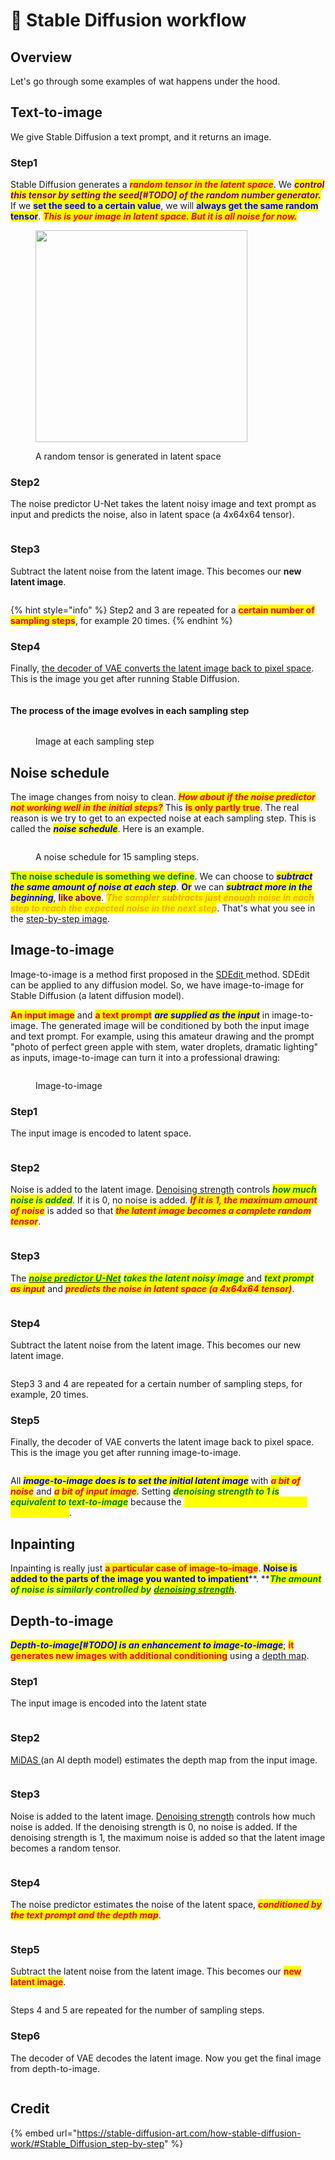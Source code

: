# 👷 Stable Diffusion workflow

## Overview

Let's go through some examples of wat happens under the hood.

## Text-to-image

We give Stable Diffusion a text prompt, and it returns an image.

### Step1

Stable Diffusion generates a _<mark style="color:red;">**random tensor in the latent space**</mark>_. We _<mark style="color:purple;">**control this tensor by setting the seed\[#TODO] of the random number generator.**</mark>_ If we <mark style="color:blue;">**set the seed to a certain value**</mark>, we will <mark style="color:blue;">**always get the same random tensor**</mark>. _<mark style="color:red;">**This is your image in latent space. But it is all noise for now.**</mark>_

<figure><img src="../../.gitbook/assets/image (41).png" alt="" width="339"><figcaption><p>A random tensor is generated in latent space</p></figcaption></figure>

### Step2

The noise predictor U-Net takes the latent noisy image and text prompt as input and predicts the noise, also in latent space (a 4x64x64 tensor).

<figure><img src="../../.gitbook/assets/image (33).png" alt=""><figcaption></figcaption></figure>

### Step3

Subtract the latent noise from the latent image. This becomes our **new latent image**.

<figure><img src="../../.gitbook/assets/image (22).png" alt=""><figcaption></figcaption></figure>

{% hint style="info" %}
Step2 and 3 are repeated for a <mark style="color:red;">**certain number of sampling steps**</mark>, for example 20 times.
{% endhint %}

### Step4

Finally, [the decoder of VAE converts the latent image back to pixel space](vae.md#variational-autoencoder). This is the image you get after running Stable Diffusion.

<figure><img src="../../.gitbook/assets/image.png" alt=""><figcaption></figcaption></figure>

#### The process of the image evolves in each sampling step

<figure><img src="https://i0.wp.com/stable-diffusion-art.com/wp-content/uploads/2022/12/cat_euler_15.gif?resize=512%2C512&#x26;ssl=1" alt=""><figcaption><p>Image at each sampling step</p></figcaption></figure>

## Noise schedule

The image changes from noisy to clean. _<mark style="color:red;">**How about if the noise predictor not working well in the initial steps?**</mark>_ This <mark style="color:red;">**is only partly true**</mark>. The real reason is we try to get to an expected noise at each sampling step. This is called the _<mark style="color:blue;">**noise schedule**</mark>_. Here is an example.

<figure><img src="../../.gitbook/assets/image (3).png" alt=""><figcaption><p>A noise schedule for 15 sampling steps.</p></figcaption></figure>

<mark style="color:green;">**The noise schedule is something we define**</mark>. We can choose to _<mark style="color:blue;">**subtract the same amount of noise at each step**</mark>_. <mark style="color:blue;">**Or**</mark> we can _<mark style="color:blue;">**subtract more in the beginning**</mark>_, <mark style="color:purple;">**like above**</mark>. _<mark style="color:orange;">**The sampler subtracts just enough noise in each step to reach the expected noise in the next step**</mark>_. That's what you see in the [step-by-step image](stable-diffusion-workflow.md#the-process-of-the-image-evolves-in-each-sampling-step).

## Image-to-image

Image-to-image is a method first proposed in the [SDEdit ](https://arxiv.org/abs/2108.01073)method. SDEdit can be applied to any diffusion model. So, we have image-to-image for Stable Diffusion (a latent diffusion model).

<mark style="color:red;">**An input image**</mark> and <mark style="color:red;">**a text prompt**</mark> _<mark style="color:blue;">**are supplied as the input**</mark>_ in image-to-image. The generated image will be conditioned by both the input image and text prompt. For example, using this amateur drawing and the prompt "photo of perfect green apple with stem, water droplets, dramatic lighting" as inputs, image-to-image can turn it into a professional drawing:

<figure><img src="../../.gitbook/assets/image (21).png" alt=""><figcaption><p>Image-to-image</p></figcaption></figure>

### Step1

The input image is encoded to latent space.

<figure><img src="../../.gitbook/assets/image (47).png" alt=""><figcaption></figcaption></figure>

### Step2

Noise is added to the latent image. [Denoising strength](denoising-strength.md) controls _<mark style="color:green;">**how much noise is added**</mark>_. If it is 0, no noise is added. _<mark style="color:red;">**If it is 1, the maximum amount of noise**</mark>_ is added so that _<mark style="color:red;">**the latent image becomes a complete random tensor**</mark>_.

<figure><img src="../../.gitbook/assets/image (1).png" alt=""><figcaption></figcaption></figure>

### Step3

The [_<mark style="color:green;">**noise predictor U-Net**</mark>_](diffusion-in-image.md#noise-predictor) _<mark style="color:green;">**takes the latent noisy image**</mark>_ and _<mark style="color:green;">**text prompt**</mark>_ _<mark style="color:red;">**as input**</mark>_ and _<mark style="color:red;">**predicts the noise in latent space (a 4x64x64 tensor)**</mark>_.

<figure><img src="../../.gitbook/assets/image (16).png" alt=""><figcaption></figcaption></figure>

### Step4

Subtract the latent noise from the latent image. This becomes our new latent image.

<figure><img src="../../.gitbook/assets/image (15).png" alt=""><figcaption></figcaption></figure>

Step3 3 and 4 are repeated for a certain number of sampling steps, for example, 20 times.

### Step5

Finally, the decoder of VAE converts the latent image back to pixel space. This is the image you get after running image-to-image.

<figure><img src="../../.gitbook/assets/image (7).png" alt=""><figcaption></figcaption></figure>

All _<mark style="color:blue;">**image-to-image does is to set the initial latent image**</mark>_ with _<mark style="color:red;">**a bit of noise**</mark>_ and _<mark style="color:red;">**a bit of input image**</mark>_. Setting _<mark style="color:green;">**denoising strength to 1 is equivalent to text-to-image**</mark>_ because the _<mark style="color:yellow;">**initial latent image is entirely random noise**</mark>_.

## Inpainting

Inpainting is really just <mark style="color:red;">**a particular case of image-to-image**</mark>. <mark style="color:blue;">**Noise is added to the parts of the image you wanted to impatient**</mark>**. **_<mark style="color:green;">**The amount of noise is similarly controlled by**</mark>_ [_<mark style="color:green;">**denoising strength**</mark>_](denoising-strength.md).

## Depth-to-image

_<mark style="color:blue;">**Depth-to-image\[#TODO] is an enhancement to image-to-image**</mark>_; <mark style="color:red;">**it generates new images with additional conditioning**</mark> using a [depth map](depth-maps.md).

### Step1

The input image is encoded into the latent state

<figure><img src="../../.gitbook/assets/image (19).png" alt=""><figcaption></figcaption></figure>

### Step2

[MiDAS ](https://github.com/isl-org/MiDaS)(an AI depth model) estimates the depth map from the input image.

<figure><img src="../../.gitbook/assets/image (17).png" alt=""><figcaption></figcaption></figure>

### Step3

Noise is added to the latent image. [Denoising strength](denoising-strength.md) controls how much noise is added. If the denoising strength is 0, no noise is added. If the denoising strength is 1, the maximum noise is added so that the latent image becomes a random tensor.

<figure><img src="../../.gitbook/assets/image (29).png" alt=""><figcaption></figcaption></figure>



### Step4

The noise predictor estimates the noise of the latent space, _<mark style="color:red;">**conditioned by the text prompt and the depth map**</mark>_.

<figure><img src="../../.gitbook/assets/image (23).png" alt=""><figcaption></figcaption></figure>

### Step5

Subtract the latent noise from the latent image. This becomes our <mark style="color:red;">**new latent image**</mark>.

<figure><img src="../../.gitbook/assets/image (12).png" alt=""><figcaption></figcaption></figure>

Steps 4 and 5 are repeated for the number of sampling steps.

### Step6

The decoder of VAE decodes the latent image. Now you get the final image from depth-to-image.

<figure><img src="../../.gitbook/assets/image (32).png" alt=""><figcaption></figcaption></figure>

## Credit

{% embed url="https://stable-diffusion-art.com/how-stable-diffusion-work/#Stable_Diffusion_step-by-step" %}
